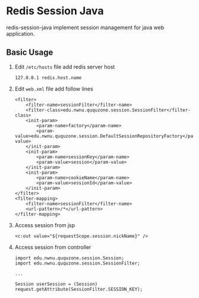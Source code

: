 # Redis Session Java

redis-session-java implement session management for java web application.

## Basic Usage

1. Edit `/etc/hosts` file add redis server host

    ```
    127.0.0.1 redis.host.name
    ```

1. Edit `web.xml` file add follow lines

    ```
    <filter>
        <filter-name>sessionFilter</filter-name>
        <filter-class>edu.nwnu.ququzone.session.SessionFilter</filter-class>
        <init-param>
            <param-name>factory</param-name>
            <param-value>edu.nwnu.ququzone.session.DefaultSessionRepositoryFactory</param-value>
        </init-param>
        <init-param>
            <param-name>sessionKey</param-name>
            <param-value>session</param-value>
        </init-param>
        <init-param>
            <param-name>cookieName</param-name>
            <param-value>sessionId</param-value>
        </init-param>
    </filter>
    <filter-mapping>
        <filter-name>sessionFilter</filter-name>
        <url-pattern>/*</url-pattern>
    </filter-mapping>
    ```

1. Access session from jsp

    ```
    <c:out value="${requestScope.session.nickName}" />
    ```

1. Access session from controller

    ```
    import edu.nwnu.ququzone.session.Session;
    import edu.nwnu.ququzone.session.SessionFilter;

    ...

    Session userSession = (Session) request.getAttribute(SessionFilter.SESSION_KEY);
    ```
